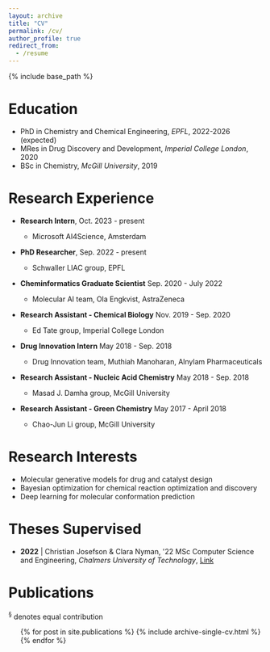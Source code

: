 ```yaml
---
layout: archive
title: "CV"
permalink: /cv/
author_profile: true
redirect_from:
  - /resume
---
```


{% include base_path %}

Education
======
* PhD in Chemistry and Chemical Engineering, <i>EPFL</i>, 2022-2026 (expected)
* MRes in Drug Discovery and Development, <i>Imperial College London</i>, 2020
* BSc in Chemistry, <i>McGill University</i>, 2019

Research Experience
======
* <b>Research Intern</b>, Oct. 2023 - present
  * Microsoft AI4Science, Amsterdam

* <b>PhD Researcher</b>, Sep. 2022 - present
  * Schwaller LIAC group, EPFL
  
* <b>Cheminformatics Graduate Scientist</b> Sep. 2020 - July 2022
  * Molecular AI team, Ola Engkvist, AstraZeneca

* <b>Research Assistant - Chemical Biology</b> Nov. 2019 - Sep. 2020
  * Ed Tate group, Imperial College London

* <b>Drug Innovation Intern</b> May 2018 - Sep. 2018
  * Drug Innovation team, Muthiah Manoharan, Alnylam Pharmaceuticals

* <b>Research Assistant - Nucleic Acid Chemistry</b> May 2018 - Sep. 2018
  * Masad J. Damha group, McGill University

* <b>Research Assistant - Green Chemistry</b> May 2017 - April 2018
  * Chao-Jun Li group, McGill University
  
Research Interests
======
* Molecular generative models for drug and catalyst design
* Bayesian optimization for chemical reaction optimization and discovery
* Deep learning for molecular conformation prediction

Theses Supervised
======
* <b>2022</b> \| Christian Josefson & Clara Nyman, '22 MSc Computer Science and Engineering, *Chalmers University of Technology*, [Link](https://odr.chalmers.se/server/api/core/bitstreams/356f3738-b743-4c5a-ab5e-233503f69024/content)

Publications
======
<sup>§</sup> denotes equal contribution
  <ul>{% for post in site.publications %}
    {% include archive-single-cv.html %}
  {% endfor %}</ul>

